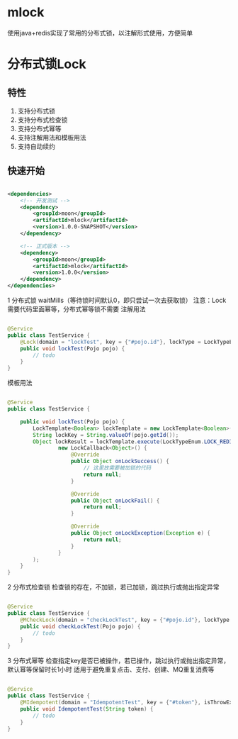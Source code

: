 # mlock

使用java+redis实现了常用的分布式锁，以注解形式使用，方便简单

# 分布式锁Lock

## 特性

1. 支持分布式锁
2. 支持分布式检查锁
3. 支持分布式幂等
4. 支持注解用法和模板用法
5. 支持自动续约

## 快速开始

```xml

<dependencies>
    <!-- 开发测试 -->
    <dependency>
        <groupId>moon</groupId>
        <artifactId>mlock</artifactId>
        <version>1.0.0-SNAPSHOT</version>
    </dependency>

    <!-- 正式版本 -->
    <dependency>
        <groupId>moon</groupId>
        <artifactId>mlock</artifactId>
        <version>1.0.0</version>
    </dependency>
</dependencies>
```

1 分布式锁 waitMills（等待锁时间默认0，即只尝试一次去获取锁） 注意：Lock需要代码里面幂等，分布式幂等锁不需要 注解用法

```java

@Service
public class TestService {
    @Lock(domain = "lockTest", key = {"#pojo.id"}, lockType = LockTypeEnum.LOCK_REDIS, waitMills = 60000)
    public void lockTest(Pojo pojo) {
        // todo 
    }
}
```

模板用法

```java

@Service
public class TestService {

    public void lockTest(Pojo pojo) {
        LockTemplate<Boolean> lockTemplate = new LockTemplate<Boolean>();
        String lockKey = String.valueOf(pojo.getId());
        Object lockResult = lockTemplate.execute(LockTypeEnum.LOCK_REDIS, "lockTest", lockKey, 60000, TimeUnit.SECONDS,
                new LockCallback<Object>() {
                    @Override
                    public Object onLockSuccess() {
                        // 这里放需要被加锁的代码 
                        return null;
                    }

                    @Override
                    public Object onLockFail() {
                        return null;
                    }

                    @Override
                    public Object onLockException(Exception e) {
                        return null;
                    }
                }
        );
    }
}
```

2 分布式检查锁 检查锁的存在，不加锁，若已加锁，跳过执行或抛出指定异常

```java

@Service
public class TestService {
    @MCheckLock(domain = "checkLockTest", key = {"#pojo.id"}, lockType = LockTypeEnum.LOCK_REDIS_FORCE, isThrowException = true, exception = BusinessRuntimeException.class)
    public void checkLockTest(Pojo pojo) {
        // todo 
    }
}
```

3 分布式幂等 检查指定key是否已被操作，若已操作，跳过执行或抛出指定异常，默认幂等保留时长1小时 适用于避免重复点击、支付、创建、MQ重复消费等

```java

@Service
public class TestService {
    @MIdempotent(domain = "IdempotentTest", key = {"#token"}, isThrowException = true, exception = BusinessRuntimeException.class)
    public void IdempotentTest(String token) {
        // todo
    }
}
```
  
